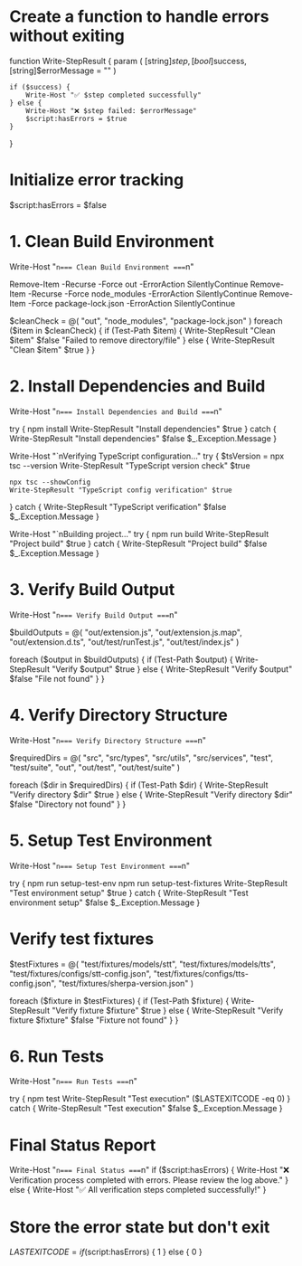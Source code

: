 # Create a function to handle errors without exiting
function Write-StepResult {
    param (
        [string]$step,
        [bool]$success,
        [string]$errorMessage = ""
    )
    
    if ($success) {
        Write-Host "✅ $step completed successfully"
    } else {
        Write-Host "❌ $step failed: $errorMessage"
        $script:hasErrors = $true
    }
}

# Initialize error tracking
$script:hasErrors = $false

# 1. Clean Build Environment
Write-Host "`n=== Clean Build Environment ===`n"

Remove-Item -Recurse -Force out -ErrorAction SilentlyContinue
Remove-Item -Recurse -Force node_modules -ErrorAction SilentlyContinue
Remove-Item -Force package-lock.json -ErrorAction SilentlyContinue

$cleanCheck = @(
    "out",
    "node_modules",
    "package-lock.json"
)
foreach ($item in $cleanCheck) {
    if (Test-Path $item) {
        Write-StepResult "Clean $item" $false "Failed to remove directory/file"
    } else {
        Write-StepResult "Clean $item" $true
    }
}

# 2. Install Dependencies and Build
Write-Host "`n=== Install Dependencies and Build ===`n"

try {
    npm install
    Write-StepResult "Install dependencies" $true
} catch {
    Write-StepResult "Install dependencies" $false $_.Exception.Message
}

Write-Host "`nVerifying TypeScript configuration..."
try {
    $tsVersion = npx tsc --version
    Write-StepResult "TypeScript version check" $true
    
    npx tsc --showConfig
    Write-StepResult "TypeScript config verification" $true
} catch {
    Write-StepResult "TypeScript verification" $false $_.Exception.Message
}

Write-Host "`nBuilding project..."
try {
    npm run build
    Write-StepResult "Project build" $true
} catch {
    Write-StepResult "Project build" $false $_.Exception.Message
}

# 3. Verify Build Output
Write-Host "`n=== Verify Build Output ===`n"

$buildOutputs = @(
    "out/extension.js",
    "out/extension.js.map",
    "out/extension.d.ts",
    "out/test/runTest.js",
    "out/test/index.js"
)

foreach ($output in $buildOutputs) {
    if (Test-Path $output) {
        Write-StepResult "Verify $output" $true
    } else {
        Write-StepResult "Verify $output" $false "File not found"
    }
}

# 4. Verify Directory Structure
Write-Host "`n=== Verify Directory Structure ===`n"

$requiredDirs = @(
    "src",
    "src/types",
    "src/utils",
    "src/services",
    "test",
    "test/suite",
    "out",
    "out/test",
    "out/test/suite"
)

foreach ($dir in $requiredDirs) {
    if (Test-Path $dir) {
        Write-StepResult "Verify directory $dir" $true
    } else {
        Write-StepResult "Verify directory $dir" $false "Directory not found"
    }
}

# 5. Setup Test Environment
Write-Host "`n=== Setup Test Environment ===`n"

try {
    npm run setup-test-env
    npm run setup-test-fixtures
    Write-StepResult "Test environment setup" $true
} catch {
    Write-StepResult "Test environment setup" $false $_.Exception.Message
}

# Verify test fixtures
$testFixtures = @(
    "test/fixtures/models/stt",
    "test/fixtures/models/tts",
    "test/fixtures/configs/stt-config.json",
    "test/fixtures/configs/tts-config.json",
    "test/fixtures/sherpa-version.json"
)

foreach ($fixture in $testFixtures) {
    if (Test-Path $fixture) {
        Write-StepResult "Verify fixture $fixture" $true
    } else {
        Write-StepResult "Verify fixture $fixture" $false "Fixture not found"
    }
}

# 6. Run Tests
Write-Host "`n=== Run Tests ===`n"

try {
    npm test
    Write-StepResult "Test execution" ($LASTEXITCODE -eq 0)
} catch {
    Write-StepResult "Test execution" $false $_.Exception.Message
}

# Final Status Report
Write-Host "`n=== Final Status ===`n"
if ($script:hasErrors) {
    Write-Host "❌ Verification process completed with errors. Please review the log above."
} else {
    Write-Host "✅ All verification steps completed successfully!"
}

# Store the error state but don't exit
$LASTEXITCODE = if ($script:hasErrors) { 1 } else { 0 }